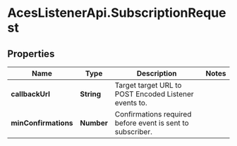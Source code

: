 # AcesListenerApi.SubscriptionRequest

## Properties
Name | Type | Description | Notes
------------ | ------------- | ------------- | -------------
**callbackUrl** | **String** | Target target URL to POST Encoded Listener events to. | 
**minConfirmations** | **Number** | Confirmations required before event is sent to subscriber. | 


